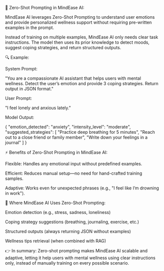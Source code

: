 🧩 Zero-Shot Prompting in MindEase AI:

MindEase AI leverages Zero-Shot Prompting to understand user emotions and provide personalized wellness support without requiring pre-written examples in the prompt.

Instead of training on multiple examples, MindEase AI only needs clear task instructions. The model then uses its prior knowledge to detect moods, suggest coping strategies, and return structured outputs.

🔍 Example:

System Prompt:

"You are a compassionate AI assistant that helps users with mental wellness. Detect the user’s emotion and provide 3 coping strategies. Return output in JSON format."

User Prompt:

"I feel lonely and anxious lately."

Model Output:

{
  "emotion_detected": "anxiety",
  "intensity_level": "moderate",
  "suggested_strategies": [
    "Practice deep breathing for 5 minutes",
    "Reach out to a close friend or family member",
    "Write down your feelings in a journal"
  ]
}

⚡ Benefits of Zero-Shot Prompting in MindEase AI:

Flexible: Handles any emotional input without predefined examples.

Efficient: Reduces manual setup—no need for hand-crafted training samples.

Adaptive: Works even for unexpected phrases (e.g., "I feel like I’m drowning in work").


🚀 Where MindEase AI Uses Zero-Shot Prompting:

Emotion detection (e.g., stress, sadness, loneliness)

Coping strategy suggestions (breathing, journaling, exercise, etc.)

Structured outputs (always returning JSON without examples)

Wellness tips retrieval (when combined with RAG)


👉 In summary:
Zero-shot prompting makes MindEase AI scalable and adaptive, letting it help users with mental wellness using clear instructions only, instead of manually training on every possible scenario.